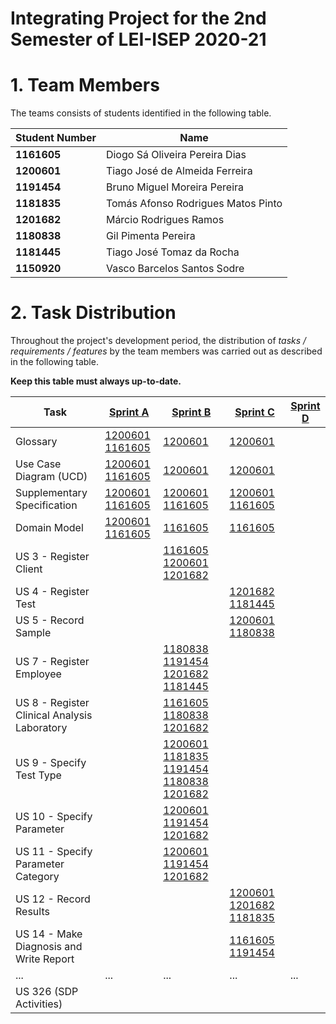 # Integrating Project for the 2nd Semester of LEI-ISEP 2020-21 

# 1. Team Members

The teams consists of students identified in the following table. 

| Student Number	| Name |
|--------------|----------------------------|
| **1161605**  | Diogo Sá Oliveira Pereira Dias        |
| **1200601**  | Tiago José de Almeida Ferreira       |
| **1191454**  | Bruno Miguel Moreira Pereira      |
| **1181835**  | Tomás Afonso Rodrigues Matos Pinto        |
| **1201682**  | Márcio Rodrigues Ramos        |
| **1180838**  | Gil Pimenta Pereira        |
| **1181445**  | Tiago José Tomaz da Rocha        |
| **1150920**  | Vasco Barcelos Santos Sodre        |





# 2. Task Distribution ###


Throughout the project's development period, the distribution of _tasks / requirements / features_ by the team members was carried out as described in the following table. 

**Keep this table must always up-to-date.**

| Task                      | [Sprint A](SprintA/README.md) | [Sprint B](SprintB/README.md) | [Sprint C](SprintC/README.md) |  [Sprint D](SprintD/README.md) |
|-----------------------------|------------|------------|------------|------------|
| Glossary  |  [1200601 1161605](SprintA/Glossary.md)   |   [1200601](SprintB/Glossary.md)  |   [1200601](SprintC/Glossary.md)  | [](SprintD/Glossary.md)  |
| Use Case Diagram (UCD)  |  [1200601 1161605](SprintA/UCD.md)   |   [1200601](SprintB/UCD.md)  |   [1200601](SprintC/UCD.md)  | [](SprintD/UCD.md)  |
| Supplementary Specification   |  [1200601 1161605](SprintA/FURPS.md)   |   [1200601 1161605](SprintB/FURPS.md)  |   [1200601 1161605](SprintC/FURPS.md)  | [](SprintD/FURPS.md)  |
| Domain Model  |  [1200601 1161605](SprintA/DM.md)   |   [1161605](SprintB/DM.md)  |   [1161605](SprintC/DM.md)  | [](SprintD/DM.md)  |
| US 3 - Register Client |    |  [1161605 1200601 1201682](SprintB/US3/US3.md)   |   |  |
| US 4 - Register Test |    |    |  [1201682 1181445](SprintC/US4/US4.md) |  |
| US 5 - Record Sample |    |    |  [1200601 1180838](SprintC/US5/US_5.md) |  |
| US 7 - Register Employee |    |  [1180838 1191454 1201682 1181445](SprintB/US7/US7.md)   |   |  |
| US 8 - Register Clinical Analysis Laboratory |   | [1161605 1180838 1201682](SprintB/US8/US8.md)    |   |  |
| US 9 - Specify Test Type |   | [1200601 1181835 1191454 1180838 1201682](SprintB/US9/US9.md)    |   |  |
| US 10 - Specify Parameter |   | [1200601 1191454 1201682](SprintB/US10/US10.md)    |   |  |
| US 11 - Specify Parameter Category |   | [1200601 1191454 1201682](SprintB/US11/US11.md)    |   |  |
| US 12 - Record Results |    |    |  [1200601 1201682 1181835](SprintC/US12/US12.md) |  |
| US 14 - Make Diagnosis and Write Report |    |    |  [1161605 1191454](SprintC/US5/US_5.md) |  |
| ...  |  ...   | ...   | ...  | ... |
| US 326 (SDP Activities)  |    |    |   |  |

